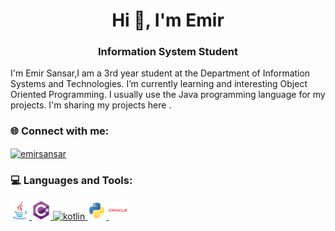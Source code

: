 <h1 align="center">Hi 👋, I'm Emir</h1>
<h3 align="center">Information System Student</h3>
<p>I'm Emir Sansar,I am a 3rd year student at the Department of Information Systems and Technologies. I’m currently learning and interesting Object Oriented Programming. I usually use the Java programming language for my projects. I'm sharing my projects here .</p>

<h3 align="left"> 🌐 Connect with me:</h3>
<p align="left">
<a href="https://linkedin.com/in/emirsansar" target="blank"><img align="center" src="https://raw.githubusercontent.com/rahuldkjain/github-profile-readme-generator/master/src/images/icons/Social/linked-in-alt.svg" alt="emirsansar" height="20" width="20" /></a>
</p>

<h3 align="left"> 💻 Languages and Tools:</h3>
<p align="left">  
  <a href="https://www.java.com" target="_blank" rel="noreferrer"> <img src="https://raw.githubusercontent.com/devicons/devicon/master/icons/java/java-original.svg" alt="java" width="30" height="30"/> </a> 
  <a href="https://www.w3schools.com/cs/" target="_blank" rel="noreferrer"> <img src="https://raw.githubusercontent.com/devicons/devicon/master/icons/csharp/csharp-original.svg" alt="csharp" width="30" height="30"/> </a>
  <a href="https://kotlinlang.org" target="_blank" rel="noreferrer"> <img src="https://www.vectorlogo.zone/logos/kotlinlang/kotlinlang-icon.svg" alt="kotlin" width="25" height="30"/> </a>
  <a href="https://www.python.org" target="_blank" rel="noreferrer"> <img src="https://raw.githubusercontent.com/devicons/devicon/master/icons/python/python-original.svg" alt="python" width="30" height="30"/> </a> 
  <a href="https://www.oracle.com/" target="_blank" rel="noreferrer"> <img src="https://raw.githubusercontent.com/devicons/devicon/master/icons/oracle/oracle-original.svg" alt="oracle" width="30" height="30"/> </a>  
</p>

<!-- ![](https://github-readme-stats.vercel.app/api/top-langs/?username=emirsansar&theme=dark&hide_border=false&include_all_commits=false&count_private=false&layout=compact) -->
